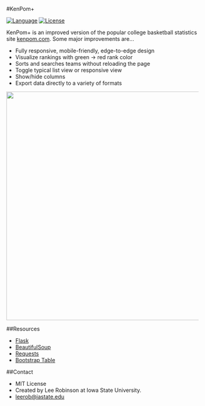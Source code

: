 #KenPom+

[![Language](https://img.shields.io/badge/language-python-blue.svg?style=flat
)](https://www.python.org)
[![License](https://img.shields.io/badge/license-MIT-orange.svg?style=flat
)](https://opensource.org/licenses/MIT)

KenPom+ is an improved version of the popular college basketball statistics site [kenpom.com](www.kenpom.com). Some major improvements are...

- Fully responsive, mobile-friendly, edge-to-edge design
- Visualize rankings with green -> red rank color
- Sorts and searches teams without reloading the page
- Toggle typical list view or responsive view
- Show/hide columns
- Export data directly to a variety of formats

<img src="http://i.imgur.com/MvgWJ35.png" width="720" height="600" />


##Resources

- [Flask](http://flask.pocoo.org/)
- [BeautifulSoup](http://www.crummy.com/software/BeautifulSoup/)
- [Requests](http://docs.python-requests.org/en/latest/)
- [Bootstrap Table](http://bootstrap-table.wenzhixin.net.cn/)


##Contact
- MIT License
- Created by Lee Robinson at Iowa State University.
- leerob@iastate.edu